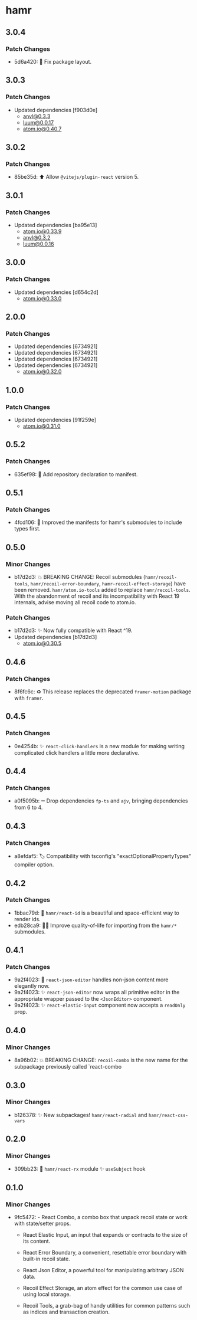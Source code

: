 # hamr

## 3.0.4

### Patch Changes

- 5d6a420: 🐛 Fix package layout.

## 3.0.3

### Patch Changes

- Updated dependencies [f903d0e]
  - anvl@0.3.3
  - luum@0.0.17
  - atom.io@0.40.7

## 3.0.2

### Patch Changes

- 85be35d: ⬆️ Allow `@vitejs/plugin-react` version 5.

## 3.0.1

### Patch Changes

- Updated dependencies [ba95e13]
  - atom.io@0.33.9
  - anvl@0.3.2
  - luum@0.0.16

## 3.0.0

### Patch Changes

- Updated dependencies [d654c2d]
  - atom.io@0.33.0

## 2.0.0

### Patch Changes

- Updated dependencies [6734921]
- Updated dependencies [6734921]
- Updated dependencies [6734921]
- Updated dependencies [6734921]
  - atom.io@0.32.0

## 1.0.0

### Patch Changes

- Updated dependencies [91f259e]
  - atom.io@0.31.0

## 0.5.2

### Patch Changes

- 635ef98: 🔧 Add repository declaration to manifest.

## 0.5.1

### Patch Changes

- 4fcd106: 🐛 Improved the manifests for hamr's submodules to include types first.

## 0.5.0

### Minor Changes

- b17d2d3: 💥 BREAKING CHANGE: Recoil submodules (`hamr/recoil-tools`, `hamr/recoil-error-boundary`, `hamr-recoil-effect-storage`) have been removed. `hamr/atom.io-tools` added to replace `hamr/recoil-tools`. With the abandonment of recoil and its incompatibility with React 19 internals, advise moving all recoil code to atom.io.

### Patch Changes

- b17d2d3: ✨ Now fully compatible with React ^19.
- Updated dependencies [b17d2d3]
  - atom.io@0.30.5

## 0.4.6

### Patch Changes

- 8f6fc6c: ♻️ This release replaces the deprecated `framer-motion` package with `framer`.

## 0.4.5

### Patch Changes

- 0e4254b: ✨ `react-click-handlers` is a new module for making writing complicated click handlers a little more declarative.

## 0.4.4

### Patch Changes

- a0f5095b: ➖ Drop dependencies `fp-ts` and `ajv`, bringing dependencies from 6 to 4.

## 0.4.3

### Patch Changes

- a8efdaf5: 🏷️ Compatibility with tsconfig's "exactOptionalPropertyTypes" compiler option.

## 0.4.2

### Patch Changes

- 1bbac79d: 🎁 `hamr/react-id` is a beautiful and space-efficient way to render ids.
- edb28ca9: 🧑‍🏫 Improve quality-of-life for importing from the `hamr/*` submodules.

## 0.4.1

### Patch Changes

- 9a2f4023: 🥅 `react-json-editor` handles non-json content more elegantly now.
- 9a2f4023: ✨ `react-json-editor` now wraps all primitive editor in the appropriate wrapper passed to the `<JsonEditor>` component.
- 9a2f4023: ✨ `react-elastic-input` component now accepts a `readOnly` prop.

## 0.4.0

### Minor Changes

- 8a96b02: 💥 BREAKING CHANGE: `recoil-combo` is the new name for the subpackage previously called `react-combo

## 0.3.0

### Minor Changes

- b126378: ✨ New subpackages! `hamr/react-radial` and `hamr/react-css-vars`

## 0.2.0

### Minor Changes

- 309bb23: 🎉 `hamr/react-rx` module ✨ `useSubject` hook

## 0.1.0

### Minor Changes

- 9fc5472: - React Combo, a combo box that unpack recoil state or work with state/setter props.
  - React Elastic Input, an input that expands or contracts to the size of its content.
  - React Error Boundary, a convenient, resettable error boundary with built-in recoil state.
  - React Json Editor, a powerful tool for manipulating arbitrary JSON data.

  - Recoil Effect Storage, an atom effect for the common use case of using local storage.
  - Recoil Tools, a grab-bag of handy utilities for common patterns such as indices and transaction creation.
